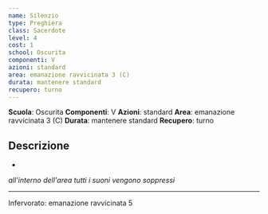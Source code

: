 ```yaml
---
name: Silenzio
type: Preghiera
class: Sacerdote
level: 4
cost: 1
school: Oscurita
componenti: V
azioni: standard
area: emanazione ravvicinata 3 (C)
durata: mantenere standard
recupero: turno
---
```

**Scuola**: Oscurita
**Componenti**: V
**Azioni**: standard
**Area**: emanazione ravvicinata 3 (C)
**Durata**: mantenere standard
**Recupero**: turno

**Descrizione**
-

-

*all'interno dell'area tutti i suoni vengono soppressi*

---

Infervorato: emanazione ravvicinata 5